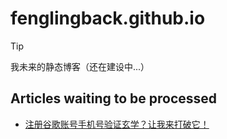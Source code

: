 # fenglingback.github.io

> [!TIP]  
> 我未来的静态博客（还在建设中...）

## Articles waiting to be processed

- [注册谷歌账号手机号验证玄学？让我来打破它！](https://linux.do/t/topic/231739)
